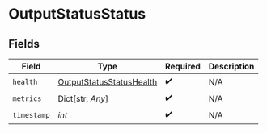 # OutputStatusStatus


## Fields

| Field                                                                       | Type                                                                        | Required                                                                    | Description                                                                 |
| --------------------------------------------------------------------------- | --------------------------------------------------------------------------- | --------------------------------------------------------------------------- | --------------------------------------------------------------------------- |
| `health`                                                                    | [OutputStatusStatusHealth](../../models/shared/outputstatusstatushealth.md) | :heavy_check_mark:                                                          | N/A                                                                         |
| `metrics`                                                                   | Dict[str, *Any*]                                                            | :heavy_check_mark:                                                          | N/A                                                                         |
| `timestamp`                                                                 | *int*                                                                       | :heavy_check_mark:                                                          | N/A                                                                         |